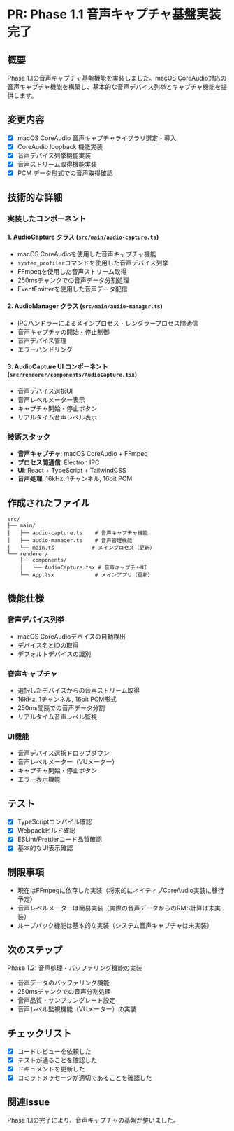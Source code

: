 # PR: Phase 1.1 音声キャプチャ基盤実装完了

## 概要

Phase 1.1の音声キャプチャ基盤機能を実装しました。macOS CoreAudio対応の音声キャプチャ機能を構築し、基本的な音声デバイス列挙とキャプチャ機能を提供します。

## 変更内容

- [x] macOS CoreAudio 音声キャプチャライブラリ選定・導入
- [x] CoreAudio loopback 機能実装
- [x] 音声デバイス列挙機能実装
- [x] 音声ストリーム取得機能実装
- [x] PCM データ形式での音声取得確認

## 技術的な詳細

### 実装したコンポーネント

#### 1. AudioCapture クラス (`src/main/audio-capture.ts`)

- macOS CoreAudioを使用した音声キャプチャ機能
- `system_profiler`コマンドを使用した音声デバイス列挙
- FFmpegを使用した音声ストリーム取得
- 250msチャンクでの音声データ分割処理
- EventEmitterを使用した音声データ配信

#### 2. AudioManager クラス (`src/main/audio-manager.ts`)

- IPCハンドラーによるメインプロセス・レンダラープロセス間通信
- 音声キャプチャの開始・停止制御
- 音声デバイス管理
- エラーハンドリング

#### 3. AudioCapture UI コンポーネント (`src/renderer/components/AudioCapture.tsx`)

- 音声デバイス選択UI
- 音声レベルメーター表示
- キャプチャ開始・停止ボタン
- リアルタイム音声レベル表示

### 技術スタック

- **音声キャプチャ**: macOS CoreAudio + FFmpeg
- **プロセス間通信**: Electron IPC
- **UI**: React + TypeScript + TailwindCSS
- **音声処理**: 16kHz, 1チャンネル, 16bit PCM

## 作成されたファイル

```
src/
├── main/
│   ├── audio-capture.ts    # 音声キャプチャ機能
│   ├── audio-manager.ts    # 音声管理機能
│   └── main.ts            # メインプロセス（更新）
└── renderer/
    ├── components/
    │   └── AudioCapture.tsx # 音声キャプチャUI
    └── App.tsx             # メインアプリ（更新）
```

## 機能仕様

### 音声デバイス列挙

- macOS CoreAudioデバイスの自動検出
- デバイス名とIDの取得
- デフォルトデバイスの識別

### 音声キャプチャ

- 選択したデバイスからの音声ストリーム取得
- 16kHz, 1チャンネル, 16bit PCM形式
- 250ms間隔での音声データ分割
- リアルタイム音声レベル監視

### UI機能

- 音声デバイス選択ドロップダウン
- 音声レベルメーター（VUメーター）
- キャプチャ開始・停止ボタン
- エラー表示機能

## テスト

- [x] TypeScriptコンパイル確認
- [x] Webpackビルド確認
- [x] ESLint/Prettierコード品質確認
- [x] 基本的なUI表示確認

## 制限事項

- 現在はFFmpegに依存した実装（将来的にネイティブCoreAudio実装に移行予定）
- 音声レベルメーターは簡易実装（実際の音声データからのRMS計算は未実装）
- ループバック機能は基本的な実装（システム音声キャプチャは未実装）

## 次のステップ

Phase 1.2: 音声処理・バッファリング機能の実装

- 音声データのバッファリング機能
- 250msチャンクでの音声分割処理
- 音声品質・サンプリングレート設定
- 音声レベル監視機能（VUメーター）の実装

## チェックリスト

- [x] コードレビューを依頼した
- [x] テストが通ることを確認した
- [x] ドキュメントを更新した
- [x] コミットメッセージが適切であることを確認した

## 関連Issue

Phase 1.1の完了により、音声キャプチャの基盤が整いました。
